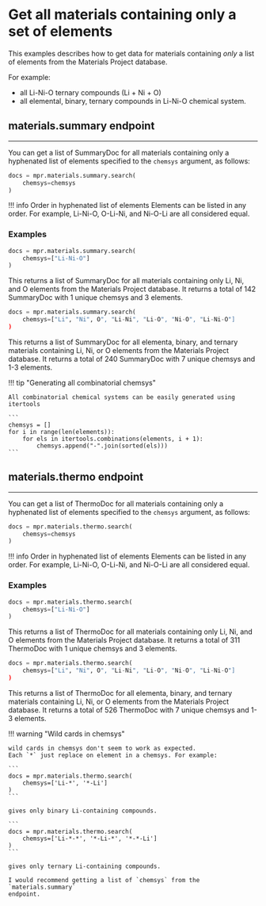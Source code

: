 # Get all materials containing **only** a set of elements

This examples describes how to get data for materials containing _only_ a
list of elements from the Materials Project database.

For example:

- all Li-Ni-O ternary compounds (Li + Ni + O)
- all elemental, binary, ternary compounds in Li-Ni-O chemical system.


## **materials.summary** endpoint

---

You can get a list of SummaryDoc for all materials containing only a hyphenated
list of elements specified to the `chemsys` argument, as follows:

``` python
docs = mpr.materials.summary.search(
    chemsys=chemsys
)
```

!!! info Order in hyphenated list of elements
    Elements can be listed in any order. For example, Li-Ni-O, O-Li-Ni, and
    Ni-O-Li are all considered equal.


### Examples

``` python
docs = mpr.materials.summary.search(
    chemsys=["Li-Ni-O"]
)
```

This returns a list of SummaryDoc for all materials containing only Li, Ni, and
O elements from the Materials Project database. It returns a total of 142
SummaryDoc with 1 unique chemsys and 3 elements.


``` python
docs = mpr.materials.summary.search(
    chemsys=["Li", "Ni", O", "Li-Ni", "Li-O", "Ni-O", "Li-Ni-O"]
)
```

This returns a list of SummaryDoc for all elementa, binary, and ternary
materials containing Li, Ni, or O elements from the Materials Project database.
It returns a total of 240 SummaryDoc with 7 unique chemsys and 1-3 elements.

!!! tip "Generating all combinatorial chemsys"

    All combinatorial chemical systems can be easily generated using itertools

    ```
    chemsys = []                                                                                                        
    for i in range(len(elements)):                                                                                  
        for els in itertools.combinations(elements, i + 1):                                                         
            chemsys.append("-".join(sorted(els)))                                                                   
    ```


## **materials.thermo** endpoint

---

You can get a list of ThermoDoc for all materials containing only a hyphenated
list of elements specified to the `chemsys` argument, as follows:

``` python
docs = mpr.materials.thermo.search(
    chemsys=chemsys
)
```

!!! info Order in hyphenated list of elements
    Elements can be listed in any order. For example, Li-Ni-O, O-Li-Ni, and
    Ni-O-Li are all considered equal.

### Examples

``` python
docs = mpr.materials.thermo.search(
    chemsys=["Li-Ni-O"]
)
```

This returns a list of ThermoDoc for all materials containing only Li, Ni, and
O elements from the Materials Project database. It returns a total of 311
ThermoDoc with 1 unique chemsys and 3 elements.


``` python
docs = mpr.materials.thermo.search(
    chemsys=["Li", "Ni", O", "Li-Ni", "Li-O", "Ni-O", "Li-Ni-O"]
)
```

This returns a list of ThermoDoc for all elementa, binary, and ternary
materials containing Li, Ni, or O elements from the Materials Project database.
It returns a total of 526 ThermoDoc with 7 unique chemsys and 1-3 elements.


!!! warning "Wild cards in chemsys"

    wild cards in chemsys don't seem to work as expected.
    Each `*` just replace on element in a chemsys. For example:

    ```
    docs = mpr.materials.thermo.search(
        chemsys=['Li-*', '*-Li']
    )
    ```

    gives only binary Li-containing compounds.

    ```
    docs = mpr.materials.thermo.search(
        chemsys=['Li-*-*', '*-Li-*', '*-*-Li']
    )
    ```

    gives only ternary Li-containing compounds.

    I would recommend getting a list of `chemsys` from the `materials.summary`
    endpoint.
